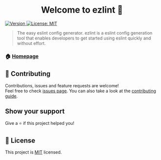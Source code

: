 <h1 align="center">Welcome to ezlint 👋</h1>
<p>
  <a href="https://www.npmjs.com/package/ezlint" target="_blank">
    <img alt="Version" src="https://img.shields.io/npm/v/ezlint.svg">
  </a>
  <a href="https://github.com/ezlint/ezlint/blob/master/LICENSE" target="_blank">
    <img alt="License: MIT" src="https://img.shields.io/badge/License-MIT-yellow.svg" />
  </a>
</p>

> The easy eslint config generator.
ezlint is a eslint config generation tool that enables developers to get started using eslint quickly and without effort.

### 🏠 [Homepage](https://ezlint.github.io/ezlint)

## 🤝 Contributing

Contributions, issues and feature requests are welcome!<br />Feel free to check [issues page](https://github.com/ezlint/ezlint/issues). You can also take a look at the [contributing guide](https://github.com/ezlint/ezlint/blob/master/CONTRIBUTING.md).

## Show your support

Give a ⭐️ if this project helped you!

## 📝 License

This project is [MIT](https://github.com/ezlint/ezlint/blob/master/LICENSE) licensed.

